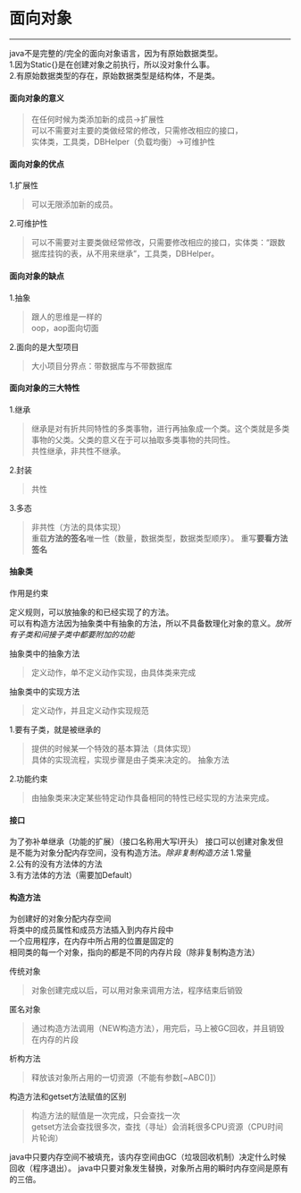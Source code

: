 # 面向对象
---

java不是完整的/完全的面向对象语言，因为有原始数据类型。<br>
1.因为Static{}是在创建对象之前执行，所以没对象什么事。<br>
2.有原始数据类型的存在，原始数据类型是结构体，不是类。

#### 面向对象的意义
> 在任何时候为类添加新的成员→扩展性<br>
可以不需要对主要的类做经常的修改，只需修改相应的接口，<br>
实体类，工具类，DBHelper（负载均衡）→可维护性

#### 面向对象的优点<br>
1.扩展性
> 可以无限添加新的成员。

2.可维护性
> 可以不需要对主要类做经常修改，只需要修改相应的接口，实体类：“跟数据库挂钩的表，从不用来继承”，工具类，DBHelper。

#### 面向对象的缺点<br>
1.抽象
> 跟人的思维是一样的<br>
oop，aop面向切面

2.面向的是大型项目
> 大小项目分界点：带数据库与不带数据库

#### 面向对象的三大特性<br>

1.继承
> 继承是对有折共同特性的多类事物，进行再抽象成一个类。这个类就是多类事物的父类。父类的意义在于可以抽取多类事物的共同性。<br>
共性继承，非共性不继承。

2.封装
> 共性

3.多态
> 非共性（方法的具体实现）<br>
重载**方法的签名**唯一性（数量，数据类型，数据类型顺序）。
重写**要看方法签名**

#### 抽象类
作用是约束<br>

定义规则，可以放抽象的和已经实现了的方法。<br>
可以有构造方法因为抽象类中有抽象的方法，所以不具备数理化对象的意义。*放所有子类和间接子类中都要附加的功能*

抽象类中的抽象方法
> 定义动作，单不定义动作实现，由具体类来完成
 
抽象类中的实现方法
> 定义动作，并且定义动作实现规范

1.要有子类，就是被继承的
> 提供的时候某一个特效的基本算法（具体实现）<br>
具体的实现流程，实现步骤是由子类来决定的。
抽象方法

2.功能约束
> 由抽象类来决定某些特定动作具备相同的特性已经实现的方法来完成。

#### 接口
为了弥补单继承（功能的扩展）（接口名称用大写I开头）
接口可以创建对象发但是不能为对象分配内存空间，没有构造方法。_除非复制构造方法_
1.常量<br>
2.公有的没有方法体的方法<br>
3.有方法体的方法（需要加Default）<br>

#### 构造方法
为创建好的对象分配内存空间<br>
将类中的成员属性和成员方法插入到内存片段中<br>
一个应用程序，在内存中所占用的位置是固定的<br>
相同类的每一个对象，指向的都是不同的内存片段（除非复制构造方法）<br>

传统对象
> 对象创建完成以后，可以用对象来调用方法，程序结束后销毁

匿名对象
> 通过构造方法调用（NEW构造方法），用完后，马上被GC回收，并且销毁在内存的片段

析构方法
> 释放该对象所占用的一切资源（不能有参数[~ABC()]）

构造方法和getset方法赋值的区别
> 构造方法的赋值是一次完成，只会查找一次<br>
getset方法会查找很多次，查找（寻址）会消耗很多CPU资源（CPU时间片轮询）

java中只要内存空间不被填充，该内存空间由GC（垃圾回收机制）决定什么时候回收（程序退出）。
java中只要对象发生替换，对象所占用的瞬时内存空间是原有的三倍。
